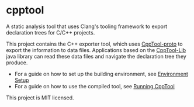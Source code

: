 # cpptool

A static analysis tool that uses Clang's tooling framework to export declaration trees for C/C++ projects.

This project contains the C++ exporter tool, which uses [CppTool-proto](https://github.com/search-rug/cpptool-proto) to export the information to data files.
Applications based on the [CppTool-Lib](https://github.com/search-rug/cpptool-lib) java library can read these data files and navigate the declaration tree they produce.

* For a guide on how to set up the building environment, see [Environment Setup](https://github.com/search-rug/cpptool/wiki/Environment-Setup)
* For a guide on how to use the compiled tool, see [Running CppTool](https://github.com/search-rug/cpptool/wiki/Running-CppTool)

This project is MIT licensed.
